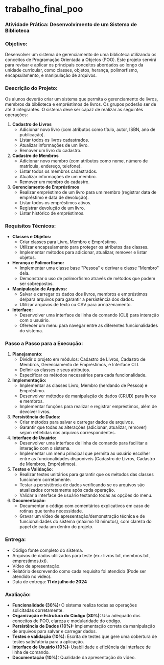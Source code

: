 # trabalho_final_poo

### Atividade Prática: Desenvolvimento de um Sistema de Biblioteca

### Objetivo:

Desenvolver um sistema de gerenciamento de uma biblioteca utilizando os conceitos de Programação Orientada a Objetos (POO). Este projeto servirá para revisar e aplicar os principais conceitos abordados ao longo da unidade curricular, como classes, objetos, herança, polimorfismo, encapsulamento, e manipulação de arquivos.

### Descrição do Projeto:

Os alunos deverão criar um sistema que permita o gerenciamento de livros, membros da biblioteca e empréstimos de livros. Os grupos poderão ser de até 3 integrantes. O sistema deve ser capaz de realizar as seguintes operações:

1. **Cadastro de Livros**
    - Adicionar novo livro (com atributos como título, autor, ISBN, ano de publicação).
    - Listar todos os livros cadastrados.
    - Atualizar informações de um livro.
    - Remover um livro do cadastro.
2. **Cadastro de Membros**
    - Adicionar novo membro (com atributos como nome, número de matrícula, endereço, telefone).
    - Listar todos os membros cadastrados.
    - Atualizar informações de um membro.
    - Remover um membro do cadastro.
3. **Gerenciamento de Empréstimos**
    - Realizar empréstimo de um livro para um membro (registrar data de empréstimo e data de devolução).
    - Listar todos os empréstimos ativos.
    - Registrar devolução de um livro.
    - Listar histórico de empréstimos.

### Requisitos Técnicos:

- **Classes e Objetos:**
    - Criar classes para Livro, Membro e Empréstimo.
    - Utilizar encapsulamento para proteger os atributos das classes.
    - Implementar métodos para adicionar, atualizar, remover e listar objetos.
- **Herança e Polimorfismo:**
    - Implementar uma classe base "Pessoa" e derivar a classe "Membro" dela.
    - Demonstrar o uso de polimorfismo através de métodos que podem ser sobrepostos.
- **Manipulação de Arquivos:**
    - Salvar e carregar os dados dos livros, membros e empréstimos de/para arquivos para garantir a persistência dos dados.
    - Utilizar arquivos de texto ou CSV para armazenamento.
- **Interface:**
    - Desenvolver uma interface de linha de comando (CLI) para interação com o usuário.
    - Oferecer um menu para navegar entre as diferentes funcionalidades do sistema.

### Passo a Passo para a Execução:

1. **Planejamento:**
    - Dividir o projeto em módulos: Cadastro de Livros, Cadastro de Membros, Gerenciamento de Empréstimos, e Interface CLI.
    - Definir as classes e seus atributos.
    - Especificar os métodos necessários para cada funcionalidade.
2. **Implementação:**
    - Implementar as classes Livro, Membro (herdando de Pessoa) e Empréstimo.
    - Desenvolver métodos de manipulação de dados (CRUD) para livros e membros.
    - Implementar funções para realizar e registrar empréstimos, além de devolver livros.
3. **Persistência de Dados:**
    - Criar métodos para salvar e carregar dados de arquivos.
    - Garantir que todas as alterações (adicionar, atualizar, remover) sejam refletidas nos arquivos correspondentes.
4. **Interface de Usuário:**
    - Desenvolver uma interface de linha de comando para facilitar a interação com o sistema.
    - Implementar um menu principal que permita ao usuário escolher entre as funcionalidades disponíveis (Cadastro de Livros, Cadastro de Membros, Empréstimos).
5. **Testes e Validação:**
    - Realizar testes unitários para garantir que os métodos das classes funcionem corretamente.
    - Testar a persistência de dados verificando se os arquivos são atualizados corretamente após cada operação.
    - Validar a interface de usuário testando todas as opções do menu.
6. **Documentação:**
    - Documentar o código com comentários explicativos em caso de rotinas que tenha necessidade.
    - Gravar um vídeo de apresentação/demonstração técnica e de funcionalidades do sistema (máximo 10 minutos), com clareza do papel de cada um dentro do projeto.

### Entrega:

- Código fonte completo do sistema.
- Arquivos de dados utilizados para teste (ex.: livros.txt, membros.txt, emprestimos.txt).
- Vídeo de apresentação.
- Relatório descrevendo como cada requisito foi atendido (Pode ser atendido no vídeo).
- Data de entrega: **11 de julho de 2024**

### Avaliação:

- **Funcionalidade (30%):** O sistema realiza todas as operações solicitadas corretamente.
- **Organização e Estrutura do Código (30%):** Uso adequado dos conceitos de POO, clareza e modularidade do código.
- **Persistência de Dados (10%):** Implementação correta da manipulação de arquivos para salvar e carregar dados.
- **Testes e validação (10%)**: Escrita de testes que gere uma cobertura de testes satisfatória para a aplicação.
- **Interface de Usuário (10%):** Usabilidade e eficiência da interface de linha de comando.
- **Documentação (10%):** Qualidade da apresentação do vídeo.
